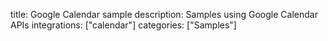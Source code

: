 title: Google Calendar sample
description: Samples using Google Calendar APIs
integrations: ["calendar"]
categories: ["Samples"]
